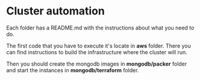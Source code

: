 # Cluster automation

Each folder has a README.md with the instructions about what you need to do.

The first code that you have to execute it's locate in **aws** folder. There you can find instructions to build the infrastructure where the cluster will run.

Then you should create the mongodb images in **mongodb/packer** folder and start the instances in **mongodb/terraform** folder.
